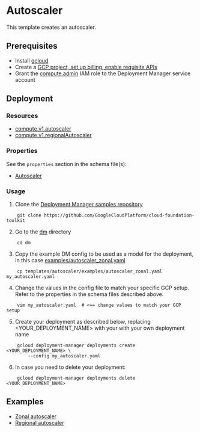 # Autoscaler

This template creates an autoscaler.

## Prerequisites

- Install [gcloud](https://cloud.google.com/sdk)
- Create a [GCP project, set up billing, enable requisite APIs](../project/README.md)
- Grant the [compute.admin](https://cloud.google.com/compute/docs/access/iam)
IAM role to the Deployment Manager service account

## Deployment

### Resources

- [compute.v1.autoscaler](https://cloud.google.com/compute/docs/reference/latest/autoscalers)
- [compute.v1.regionalAutoscaler](https://cloud.google.com/compute/docs/reference/latest/regionAutoscalers)

### Properties

See the `properties` section in the schema file(s):

- [Autoscaler](autoscaler.py.schema)

### Usage

1. Clone the [Deployment Manager samples repository](https://github.com/GoogleCloudPlatform/cloud-foundation-toolkit)

```shell
    git clone https://github.com/GoogleCloudPlatform/cloud-foundation-toolkit
```

2. Go to the [dm](../../) directory

```shell
    cd dm
```

3. Copy the example DM config to be used as a model for the deployment, in this
   case [examples/autoscaler\_zonal.yaml](examples/autoscaler_zonal.yaml)

```shell
    cp templates/autoscaler/examples/autoscaler_zonal.yaml my_autoscaler.yaml
```

4. Change the values in the config file to match your specific GCP setup.
   Refer to the properties in the schema files described above.

```shell
    vim my_autoscaler.yaml  # <== change values to match your GCP setup
```

5. Create your deployment as described below, replacing <YOUR_DEPLOYMENT_NAME>
   with your with your own deployment name

```shell
    gcloud deployment-manager deployments create <YOUR_DEPLOYMENT_NAME> \
        --config my_autoscaler.yaml
```

6. In case you need to delete your deployment:

```shell
    gcloud deployment-manager deployments delete <YOUR_DEPLOYMENT_NAME>
```

## Examples

- [Zonal autoscaler](examples/autoscaler_zonal.yaml)
- [Regional autoscaler](examples/autoscaler_regional.yaml)

